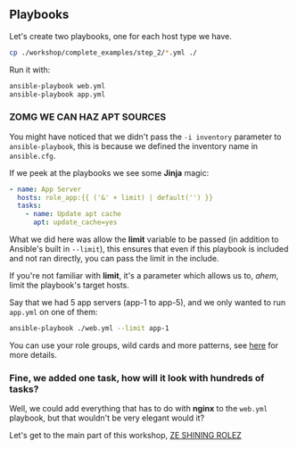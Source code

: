 ## Playbooks

Let's create two playbooks, one for each host type we have.

```sh
cp ./workshop/complete_examples/step_2/*.yml ./
```

Run it with:

```sh
ansible-playbook web.yml
ansible-playbook app.yml
```

### ZOMG WE CAN HAZ APT SOURCES

You might have noticed that we didn't pass the `-i inventory` parameter to `ansible-playbook`, this is because we defined the inventory name in `ansible.cfg`.

If we peek at the playbooks we see some **Jinja** magic:

```yaml
- name: App Server
  hosts: role_app:{{ ('&' + limit) | default('') }}
  tasks:
    - name: Update apt cache
      apt: update_cache=yes
```

What we did here was allow the **limit** variable to be passed (in addition to Ansible's built in `--limit`), this ensures that even if this playbook is included and not ran directly, you can pass the limit in the include.

If you're not familiar with **limit**, it's a parameter which allows us to, _ahem_, limit the playbook's target hosts.

Say that we had 5 app servers (app-1 to app-5), and we only wanted to run `app.yml` on one of them:

```sh
ansible-playbook ./web.yml --limit app-1
```

You can use your role groups, wild cards and more patterns, see [here](http://docs.ansible.com/ansible/intro_patterns.html) for more details.

### Fine, we added one task, how will it look with hundreds of tasks?

Well, we could add everything that has to do with **nginx** to the `web.yml` playbook, but that wouldn't be very elegant would it?

Let's get to the main part of this workshop, [ZE SHINING ROLEZ](./3_rolez_ftw_nginx.md)
